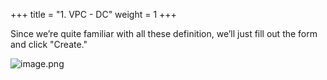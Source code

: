 +++
title = "1. VPC - DC"
weight = 1
+++


Since we’re quite familiar with all these definition, we’ll just fill out the form and click "Create."


![image.png](/images/004-iv-setup-vpc-dc-resources/14-119493-image.png)


